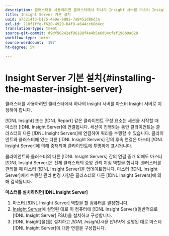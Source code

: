 ```yaml
---
description: 클러스터를 사용하려면 클러스터에서 하나의 Insight 서버를 마스터 Insight 서버로 지정해야 합니다.
title: Insight Server 기본 설치
uuid: a73214f3-b175-4e9e-8802-7a8451d86d3a
exl-id: 710f1ffe-f620-4920-b4f9-a644cc68d4cc
translation-type: tm+mt
source-git-commit: d9df90242ef96188f4e4b5e6d04cfef196b0a628
workflow-type: tm+mt
source-wordcount: '197'
ht-degree: 5%

---
```


# Insight Server 기본 설치{#installing-the-master-insight-server}

클러스터를 사용하려면 클러스터에서 하나의 Insight 서버를 마스터 Insight 서버로 지정해야 합니다.

[!DNL Insight] 또는 [!DNL Report] 같은 클라이언트 구성 요소는 세션을 시작할 때 마스터 [!DNL Insight Server]에 연결됩니다. 세션이 진행되는 동안 클라이언트는 클러스터의 다른 [!DNL Insight Servers]에 연결하여 쿼리를 수행할 수 있습니다. 클라이언트와 클러스터에 있는 다른 [!DNL Insight Servers] 간의 후속 연결은 마스터 [!DNL Insight Server]에 의해 중재되며 클라이언트에 투명하게 표시됩니다.

클라이언트와 클러스터의 다른 [!DNL Insight Servers] 간의 연결 중개 외에도 마스터 [!DNL Insight Server]은 전체 클러스터의 중앙 관리 지점 역할을 합니다. 클러스터를 관리할 때 마스터 [!DNL Insight Server]을 업데이트합니다. 마스터 [!DNL Insight Server]에서 수행한 관리 변경 사항은 클러스터의 다른 [!DNL Insight Servers]에 의해 검색됩니다.

**마스터를 설치하려면[!DNL Insight Server]**

1. 마스터 [!DNL Insight Server] 역할을 할 컴퓨터를 결정합니다.
1. [Insight Server](../../../../../../home/c-inst-svr/c-msr-server/c-msr-server.md)에 설명된 대로 이 컴퓨터에 [!DNL Insight Server](일반적으로 [!DNL Insight Server] FSU)을 설치하고 구성합니다.
1. [!DNL Insight]을(를) 설치하고 *[!DNL Insight]사용 안내서*&#x200B;에 설명된 대로 마스터 [!DNL Insight Server]에 대한 연결을 구성합니다.
